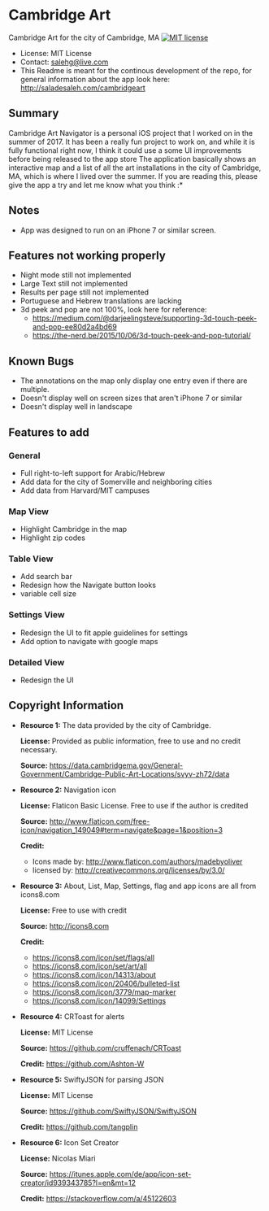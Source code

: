 # Cambridge Art
Cambridge Art for the city of Cambridge, MA
[![MIT license](https://img.shields.io/badge/license-MIT-lightgrey.svg)](https://https://raw.githubusercontent.com/qirh/CambridgeArt/master/LICENSE.txt)
* License: MIT License
* Contact: salehg@live.com
* This Readme is meant for the continous development of the repo, for general information about the app look here: http://saladesaleh.com/cambridgeart

## Summary
Cambridge Art Navigator is a personal iOS project that I worked on in the summer of 2017. It has been a really fun project to work on, and while it is fully functional right now, I think it could use a some UI improvements before being released to the app store The application basically shows an interactive map and a list of all the art installations in the city of Cambridge, MA, which is where I lived over the summer. If you are reading this, please give the app a try and let me know what you think :*

## Notes
 * App was designed to run on an iPhone 7 or similar screen.

## Features not working properly
 * Night mode still not implemented
 * Large Text still not implemented
 * Results per page still not implemented
 * Portuguese and Hebrew translations are lacking
 * 3d peek and pop are not 100%, look here for reference:
    * https://medium.com/@darjeelingsteve/supporting-3d-touch-peek-and-pop-ee80d2a4bd69
    * https://the-nerd.be/2015/10/06/3d-touch-peek-and-pop-tutorial/

## Known Bugs
 * The annotations on the map only display one entry even if there are multiple.
 * Doesn't display well on screen sizes that aren't iPhone 7 or similar
 * Doesn't display well in landscape

## Features to add
### General
 * Full right-to-left support for Arabic/Hebrew
 * Add data for the city of Somerville and neighboring cities
 * Add data from Harvard/MIT campuses
### Map View
 * Highlight Cambridge in the map
 * Highlight zip codes
### Table View
 * Add search bar
 * Redesign how the Navigate button looks
 * variable cell size
### Settings View
 * Redesign the UI to fit apple guidelines for settings
 * Add option to navigate with google maps
### Detailed View
 * Redesign the UI

## Copyright Information
 * **Resource 1:** The data provided by the city of Cambridge.
 
   **License:** Provided as public information, free to use and no credit necessary.
   
   **Source:** https://data.cambridgema.gov/General-Government/Cambridge-Public-Art-Locations/svyv-zh72/data  

 * **Resource 2:** Navigation icon
 
   **License:** Flaticon Basic License. Free to use if the author is credited
   
   **Source:** http://www.flaticon.com/free-icon/navigation_149049#term=navigate&page=1&position=3
   
   **Credit:**
    * Icons made by: http://www.flaticon.com/authors/madebyoliver
    * licensed by: http://creativecommons.org/licenses/by/3.0/
 * **Resource 3:** About, List, Map, Settings, flag and app icons are all from icons8.com
   
   **License:** Free to use with credit
   
   **Source:** http://icons8.com
   
   **Credit:**
     * https://icons8.com/icon/set/flags/all
     * https://icons8.com/icon/set/art/all
     * https://icons8.com/icon/14313/about
     * https://icons8.com/icon/20406/bulleted-list
     * https://icons8.com/icon/3779/map-marker
     * https://icons8.com/icon/14099/Settings

 * **Resource 4:** CRToast for alerts
   
   **License:** MIT License
   
   **Source:** https://github.com/cruffenach/CRToast
   
   **Credit:** https://github.com/Ashton-W
     
 * **Resource 5:** SwiftyJSON for parsing JSON
   
   **License:** MIT License
   
   **Source:** https://github.com/SwiftyJSON/SwiftyJSON
   
   **Credit:** https://github.com/tangplin
       
 * **Resource 6:** Icon Set Creator
     
   **License:** Nicolas Miari
     
   **Source:** https://itunes.apple.com/de/app/icon-set-creator/id939343785?l=en&mt=12
	 
   **Credit:** https://stackoverflow.com/a/45122603